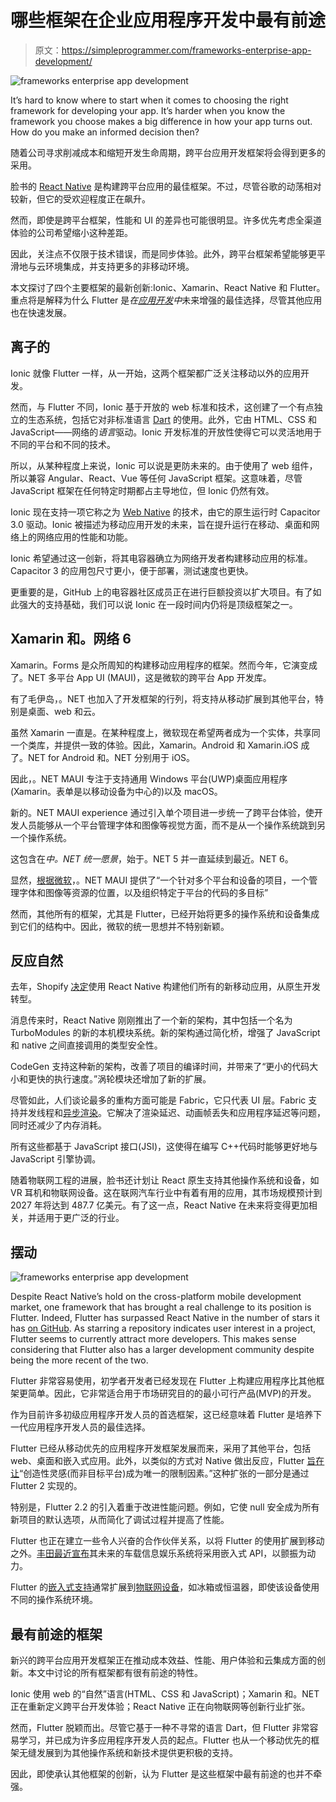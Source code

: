# 哪些框架在企业应用程序开发中最有前途

> 原文：<https://simpleprogrammer.com/frameworks-enterprise-app-development/>

![frameworks enterprise app development](img/ba4054fa8c9020bc9d4a7283a385007a.png)

It’s hard to know where to start when it comes to choosing the right framework for developing your app. It’s harder when you know the framework you choose makes a big difference in how your app turns out. How do you make an informed decision then?

随着公司寻求削减成本和缩短开发生命周期，跨平台应用开发框架将会得到更多的采用。

脸书的 [React Native](https://simpleprogrammer.com/react-native-vs-android-ios-development/) 是构建跨平台应用的最佳框架。不过，尽管谷歌的动荡相对较新，但它的受欢迎程度正在飙升。

然而，即使是跨平台框架，性能和 UI 的差异也可能很明显。许多优先考虑全渠道体验的公司希望缩小这种差距。

因此，关注点不仅限于技术错误，而是同步体验。此外，跨平台框架希望能够更平滑地与云环境集成，并支持更多的非移动环境。

本文探讨了四个主要框架的最新创新:Ionic、Xamarin、React Native 和 Flutter。重点将是解释为什么 Flutter 是*在[应用开发](https://www.amazon.com/dp/B01N4WQRQA/makithecompsi-20)中*未来增强的最佳选择，尽管其他应用也在快速发展。

## 离子的

Ionic 就像 Flutter 一样，从一开始，这两个框架都广泛关注移动以外的应用开发。

然而，与 Flutter 不同，Ionic 基于开放的 web 标准和技术，这创建了一个有点独立的生态系统，包括它对非标准语言 [Dart](https://simpleprogrammer.com/dart-language/) 的使用。此外，它由 HTML、CSS 和 JavaScript——网络的*语言*驱动。Ionic 开发标准的开放性使得它可以灵活地用于不同的平台和不同的技术。

所以，从某种程度上来说，Ionic 可以说是更防未来的。由于使用了 web 组件，所以兼容 Angular、React、Vue 等任何 JavaScript 框架。这意味着，尽管 JavaScript 框架在任何特定时期都占主导地位，但 Ionic 仍然有效。

Ionic 现在支持一项它称之为 [Web Native](https://webnative.tech/) 的技术，由它的原生运行时 Capacitor 3.0 驱动。Ionic 被描述为移动应用开发的未来，旨在提升运行在移动、桌面和网络上的网络应用的性能和功能。

Ionic 希望通过这一创新，将其电容器确立为网络开发者构建移动应用的标准。Capacitor 3 的应用包尺寸更小，便于部署，测试速度也更快。

更重要的是，GitHub 上的电容器社区成员正在进行巨额投资以扩大项目。有了如此强大的支持基础，我们可以说 Ionic 在一段时间内仍将是顶级框架之一。

## Xamarin 和。网络 6

Xamarin。Forms 是众所周知的构建移动应用程序的框架。然而今年，它演变成了。NET 多平台 App UI (MAUI)，这是微软的跨平台 App 开发库。

有了毛伊岛，。NET 也加入了开发框架的行列，将支持从移动扩展到其他平台，特别是桌面、web 和云。

虽然 Xamarin 一直是。在某种程度上，微软现在希望两者成为一个实体，共享同一个类库，并提供一致的体验。因此，Xamarin。Android 和 Xamarin.iOS 成了。NET for Android 和。NET 分别用于 iOS。

因此，。NET MAUI 专注于支持通用 Windows 平台(UWP)桌面应用程序(Xamarin。表单是以移动设备为中心的)以及 macOS。

新的。NET MAUI experience 通过引入单个项目进一步统一了跨平台体验，使开发人员能够从一个平台管理字体和图像等视觉方面，而不是从一个操作系统跳到另一个操作系统。

这包含在*中。NET 统一愿景*，始于。NET 5 并一直延续到最近。NET 6。

显然，[根据微软](https://www.thurrott.com/dev/235204/net-maui-is-the-future-of-xamarin-forms)，。NET MAUI 提供了“一个针对多个平台和设备的项目，一个管理字体和图像等资源的位置，以及组织特定于平台的代码的多目标”

然而，其他所有的框架，尤其是 Flutter，已经开始将更多的操作系统和设备集成到它们的结构中。因此，微软的统一思想并不特别新颖。

## 反应自然

去年，Shopify [决定](https://shopify.engineering/react-native-future-mobile-shopify)使用 React Native 构建他们所有的新移动应用，从原生开发转型。

消息传来时，React Native 刚刚推出了一个新的架构，其中包括一个名为 TurboModules 的新的本机模块系统。新的架构通过简化桥，增强了 JavaScript 和 native 之间直接调用的类型安全性。

CodeGen 支持这种新的架构，改善了项目的编译时间，并带来了“更小的代码大小和更快的执行速度。”涡轮模块还增加了新的扩展。

尽管如此，人们谈论最多的重构方面可能是 Fabric，它只代表 UI 层。Fabric 支持并发线程和[异步渲染](https://reactjs.org/blog/2018/03/27/update-on-async-rendering.html)。它解决了渲染延迟、动画帧丢失和应用程序延迟等问题，同时还减少了内存消耗。

所有这些都基于 JavaScript 接口(JSI)，这使得在编写 C++代码时能够更好地与 JavaScript 引擎协调。

随着物联网工程的进展，脸书还计划让 React 原生支持其他操作系统和设备，如 VR 耳机和物联网设备。这在联网汽车行业中有着有用的应用，其市场规模预计到 2027 年将达到 487.7 亿美元。有了这一点，React Native 在未来将变得更加相关，并适用于更广泛的行业。

## 摆动

![frameworks enterprise app development](img/75690e80fdbd3be663ae5565d8da490d.png)

Despite React Native’s hold on the cross-platform mobile development market, one framework that has brought a real challenge to its position is Flutter. Indeed, Flutter has surpassed React Native in the number of stars it has [on GitHub](https://github.com/flutter/flutter). As starring a repository indicates user interest in a project, Flutter seems to currently attract more developers. This makes sense considering that Flutter also has a larger development community despite being the more recent of the two.

Flutter 非常容易使用，初学者开发者已经发现在 Flutter 上构建应用程序比其他框架更简单。因此，它非常适合用于市场研究目的的最小可行产品(MVP)的开发。

作为目前许多初级应用程序开发人员的首选框架，这已经意味着 Flutter 是培养下一代应用程序开发人员的最佳选择。

Flutter 已经从移动优先的应用程序开发框架发展而来，采用了其他平台，包括 web、桌面和嵌入式应用。此外，以类似的方式对 Native 做出反应，Flutter [旨在让](https://medium.com/flutter/announcing-flutter-2-2-at-google-i-o-2021-92f0fcbd7ef9)“创造性灵感(而非目标平台)成为唯一的限制因素。”这种扩张的一部分是通过 Flutter 2 实现的。

特别是，Flutter 2.2 的引入着重于改进性能问题。例如，它使 null 安全成为所有新项目的默认选项，从而简化了调试过程并提高了性能。

Flutter 也正在建立一些令人兴奋的合作伙伴关系，以将 Flutter 的使用扩展到移动之外。[丰田最近宣布](https://medium.com/googleplaydev/seamless-multi-platform-app-development-with-flutter-ea0e8003b0f9#f53d)其未来的车载信息娱乐系统将采用嵌入式 API，以颤振为动力。

Flutter 的[嵌入式支持](https://flutter.dev/embedded)通常扩展到[物联网设备](https://www.iotlinks.com/overview#overview-two)，如冰箱或恒温器，即使该设备使用不同的操作系统环境。

## 最有前途的框架

新兴的跨平台应用开发框架正在推动成本效益、性能、用户体验和云集成方面的创新。本文中讨论的所有框架都有很有前途的特性。

Ionic 使用 web 的“自然”语言(HTML、CSS 和 JavaScript)；Xamarin 和。NET 正在重新定义跨平台开发体验；React Native 正在向物联网等创新行业扩张。

然而，Flutter 脱颖而出。尽管它基于一种不寻常的语言 Dart，但 Flutter 非常容易学习，并已成为许多应用程序开发人员的起点。Flutter 也从一个移动优先的框架无缝发展到为其他操作系统和新技术提供更积极的支持。

因此，即使承认其他框架的创新，认为 Flutter 是这些框架中最有前途的也并不牵强。